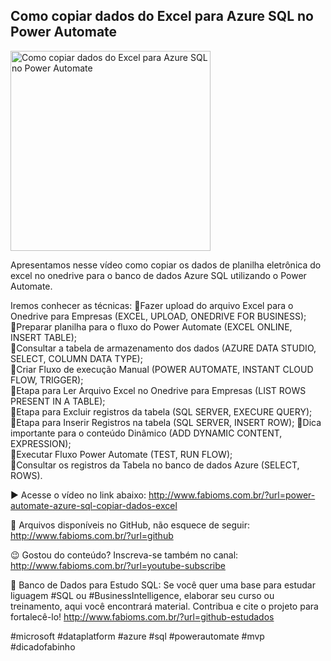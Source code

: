 ## Como copiar dados do Excel para Azure SQL no Power Automate

<img src="https://fabioms.com.br//uploads/youtube/Slide103.png" alt="Como copiar dados do Excel para Azure SQL no Power Automate" title="Azure SQL" width="320"/>

Apresentamos nesse vídeo como copiar os dados de planilha eletrônica do excel no onedrive para o banco de dados Azure SQL utilizando o Power Automate.

Iremos conhecer as técnicas:
🔹Fazer upload do arquivo Excel para o Onedrive para Empresas (EXCEL, UPLOAD, ONEDRIVE FOR BUSINESS);  
🔹Preparar planilha para o fluxo do Power Automate (EXCEL ONLINE, INSERT TABLE);  
🔹Consultar a tabela de armazenamento dos dados (AZURE DATA STUDIO, SELECT, COLUMN DATA TYPE);  
🔹Criar Fluxo de execução Manual (POWER AUTOMATE, INSTANT CLOUD FLOW, TRIGGER);  
🔹Etapa para Ler Arquivo Excel no Onedrive para Empresas (LIST ROWS PRESENT IN A TABLE);  
🔹Etapa para Excluir registros da tabela (SQL SERVER, EXECURE QUERY);  
🔹Etapa para Inserir Registros na tabela (SQL SERVER, INSERT ROW);
🔹Dica importante para o conteúdo Dinâmico (ADD DYNAMIC CONTENT, EXPRESSION);  
🔹Executar Fluxo Power Automate (TEST, RUN FLOW);  
🔹Consultar os registros da Tabela no banco de dados Azure (SELECT, ROWS).

▶️ Acesse o vídeo no link abaixo:
http://www.fabioms.com.br/?url=power-automate-azure-sql-copiar-dados-excel

📁 Arquivos disponíveis no GitHub, não esquece de seguir:
http://www.fabioms.com.br/?url=github

😉 Gostou do conteúdo? Inscreva-se também no canal:
http://www.fabioms.com.br/?url=youtube-subscribe

🎁 Banco de Dados para Estudo SQL:
Se você quer uma base para estudar liguagem #SQL ou #BusinessIntelligence, elaborar seu curso ou treinamento, aqui você encontrará material. 
Contribua e cite o projeto para fortalecê-lo!
http://www.fabioms.com.br/?url=github-estudados

#microsoft #dataplatform #azure #sql #powerautomate #mvp #dicadofabinho 